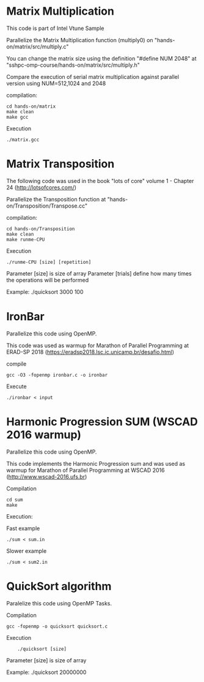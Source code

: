 # Matrix Multiplication

This code is part of Intel Vtune Sample

Parallelize the Matrix Multiplication function (multiply0) on "hands-on/matrix/src/multiply.c"

You can change the matrix size using the definition "#define NUM 2048" at "sshpc-omp-course/hands-on/matrix/src/multiply.h" 

Compare the execution of serial matrix multiplication against parallel version using NUM=512,1024 and 2048

compilation:
```
cd hands-on/matrix
make clean 
make gcc
```

Execution
```
./matrix.gcc
```

# Matrix Transposition

The following code was used in the book "lots of core" volume 1 - Chapter 24 (http://lotsofcores.com/)

Parallelize the Transposition function at "hands-on/Transposition/Transpose.cc"

compilation:
```
cd hands-on/Transposition
make clean 
make runme-CPU
```

Execution

```
./runme-CPU [size] [repetition]
```

Parameter [size] is size of array
Parameter [trials] define how many times the operations will be performed

Example: ./quicksort 3000 100

# IronBar 

Parallelize this code using OpenMP.

This code was used as warmup for Marathon of Parallel Programming at ERAD-SP 2018 (https://eradsp2018.lsc.ic.unicamp.br/desafio.html)

compile
```
gcc -O3 -fopenmp ironbar.c -o ironbar
```
Execute
```
./ironbar < input
```

# Harmonic Progression SUM (WSCAD 2016 warmup)​

Parallelize this code using OpenMP.

This code implements the Harmonic Progression sum and was used as warmup for Marathon of Parallel Programming at WSCAD 2016 (http://www.wscad-2016.ufs.br)

Compilation
```
cd sum
make
```

Execution:

Fast example
```
./sum < sum.in
```

Slower example
```
./sum < sum2.in
```

# QuickSort algorithm

Paralelize this code using OpenMP Tasks.

Compilation
```
gcc -fopenmp -o quicksort quicksort.c
```
	
Execution
```
    ./quicksort [size] 
```
Parameter [size] is size of array

Example: ./quicksort 20000000
